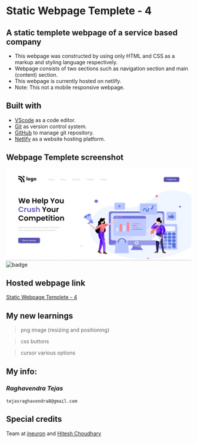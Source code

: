 # Static Webpage Templete - 4

## A static templete webpage of a service based company

- This webpage was constructed by using only HTML and CSS as a markup and styling language respectively.
- Webpage consists of two sections such as navigation section and main (content) section.
- This webpage is currently hosted on netlify.
- Note: This not a mobile responsive webpage.

## Built with

- [VScode](https://code.visualstudio.com/) as a code editor.
- [Git](https://git-scm.com/) as version control system.
- [GitHub](https://github.com/) to manage git repository.
- [Netlify](https://www.netlify.com/) as a website hosting platform.

## Webpage Templete screenshot

![Webpage templete](Screenshot.png)
![badge](https://img.shields.io/badge/Time%20taken-1%20hour-green?style=for-the-badge)

## Hosted webpage link

[Static Webpage Templete - 4](https://static-webpage-templete-04.netlify.app/)

## My new learnings

> png image (resizing and positioning)

> css buttons

> cursor various options

## My info:

### _*Raghavendra Tejas*_

```shell
tejasraghavendra8@gmail.com
```

## Special credits

Team at [ineuron](https://ineuron.ai/) and [Hitesh Choudhary](https://github.com/hiteshchoudhary)

